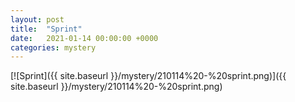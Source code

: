 ```yaml
---
layout: post
title:  "Sprint"
date:   2021-01-14 00:00:00 +0000
categories: mystery
---
```


[![Sprint]({{ site.baseurl }}/mystery/210114%20-%20sprint.png)]({{ site.baseurl }}/mystery/210114%20-%20sprint.png)


